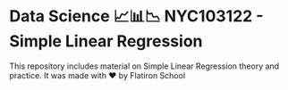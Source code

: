 # Data Science 📈📊📉  NYC103122 - Simple Linear Regression 

This repository includes material on Simple Linear Regression theory and practice. It was made with ❤️ by Flatiron School